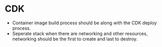 # CDK

- Container image build process should be along with the CDK deploy process.
- Seperate stack when there are networking and other resources, networking should be the first to create and last to destroy.
